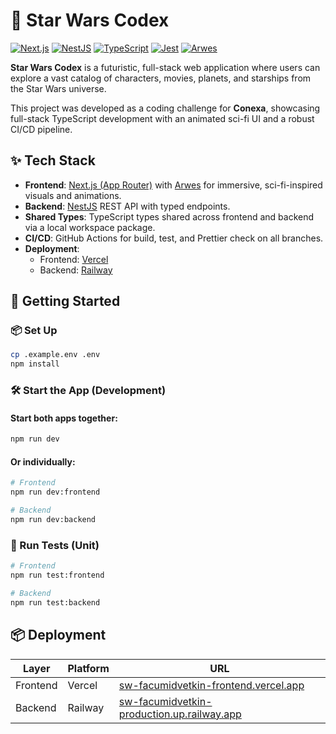 # 🌌 Star Wars Codex

[![Next.js](https://img.shields.io/badge/Frontend-Next.js-black?style=flat&logo=next.js)](https://nextjs.org/)
[![NestJS](https://img.shields.io/badge/Backend-NestJS-red?style=flat&logo=nestjs)](https://nestjs.com/)
[![TypeScript](https://img.shields.io/badge/Language-TypeScript-blue?style=flat&logo=typescript)](https://www.typescriptlang.org/)
[![Jest](https://img.shields.io/badge/Tests-Jest-C21325?style=flat&logo=jest)](https://jestjs.io/)
[![Arwes](https://img.shields.io/badge/UI-Arwes-4B0082?style=flat)](https://arwes.dev/)

**Star Wars Codex** is a futuristic, full-stack web application where users can explore a vast catalog of characters, movies, planets, and starships from the Star Wars universe.

This project was developed as a coding challenge for **Conexa**, showcasing full-stack TypeScript development with an animated sci-fi UI and a robust CI/CD pipeline.

## ✨ Tech Stack

- **Frontend**: [Next.js (App Router)](https://nextjs.org/) with [Arwes](https://arwes.dev/) for immersive, sci-fi-inspired visuals and animations.
- **Backend**: [NestJS](https://nestjs.com/) REST API with typed endpoints.
- **Shared Types**: TypeScript types shared across frontend and backend via a local workspace package.
- **CI/CD**: GitHub Actions for build, test, and Prettier check on all branches.
- **Deployment**:
  - Frontend: [Vercel](https://sw-facumidvetkin-frontend.vercel.app/)
  - Backend: [Railway](https://sw-facumidvetkin-production.up.railway.app/)

## 🚀 Getting Started

### 📦 Set Up

```bash
cp .example.env .env
npm install
```

### 🛠️ Start the App (Development)

#### Start both apps together:

```bash
npm run dev
```

#### Or individually:

```bash
# Frontend
npm run dev:frontend

# Backend
npm run dev:backend
```

### 🧪 Run Tests (Unit)

```bash
# Frontend
npm run test:frontend

# Backend
npm run test:backend
```

## 📦 Deployment

| Layer    | Platform | URL                                                                                               |
| -------- | -------- | ------------------------------------------------------------------------------------------------- |
| Frontend | Vercel   | [sw-facumidvetkin-frontend.vercel.app](https://sw-facumidvetkin-frontend.vercel.app/)             |
| Backend  | Railway  | [sw-facumidvetkin-production.up.railway.app](https://sw-facumidvetkin-production.up.railway.app/) |
